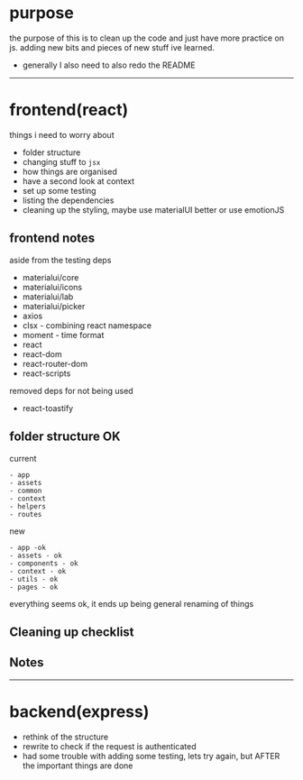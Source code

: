 # purpose 

the purpose of this is to clean up the code and just have more practice on js.
adding new bits and pieces of new stuff ive learned.

- generally I also need to also redo the README

---

# frontend(react)

things i need to worry about

- folder structure
- changing stuff to `jsx`
- how things are organised
- have a second look at context
- set up some testing
- listing the dependencies
- cleaning up the styling, maybe use materialUI better or use emotionJS

## frontend notes

aside from the testing deps

- materialui/core
- materialui/icons
- materialui/lab
- materialui/picker
- axios
- clsx - combining react namespace
- moment - time format
- react
- react-dom
- react-router-dom
- react-scripts

removed deps for not being used

- react-toastify

## folder structure OK

current
```
- app
- assets
- common
- context
- helpers
- routes
```

new 
```
- app -ok
- assets - ok
- components - ok
- context - ok
- utils - ok
- pages - ok
```
everything seems ok, it ends up being general renaming of things

## Cleaning up checklist

## Notes

---

# backend(express)

- rethink of the structure
- rewrite to check if the request is authenticated
- had some trouble with adding some testing, lets try again, but AFTER the important things are done
